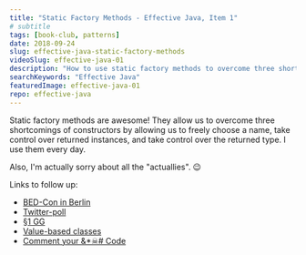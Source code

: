 ```yaml
---
title: "Static Factory Methods - Effective Java, Item 1"
# subtitle
tags: [book-club, patterns]
date: 2018-09-24
slug: effective-java-static-factory-methods
videoSlug: effective-java-01
description: "How to use static factory methods to overcome three shortcomings of constructors"
searchKeywords: "Effective Java"
featuredImage: effective-java-01
repo: effective-java
---
```


Static factory methods are awesome!
They allow us to overcome three shortcomings of constructors by allowing us to freely choose a name, take control over returned instances, and take control over the returned type.
I use them every day.

Also, I'm actually sorry about all the "actuallies". 😉

Links to follow up:

* [BED-Con in Berlin](http://www.bed-con.org/)
* [Twitter-poll](https://twitter.com/nipafx/status/1037310344585261056)
* [§1 GG](https://twitter.com/nipafx/status/1038376068728676353)
* [Value-based classes](java-value-based-classes)
* [Comment your &*☠# Code](comment-your-fucking-code)
